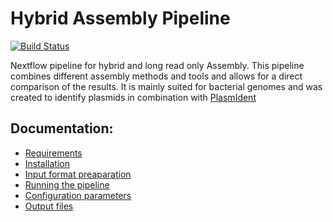Hybrid Assembly Pipeline
========================

[![Build Status](https://travis-ci.org/caspargross/HybridAssembly.svg?branch=master)](https://travis-ci.org/caspargross/HybridAssembly)

Nextflow pipeline for hybrid and long read only Assembly.
This pipeline combines different assembly methods and tools and allows for a direct comparison of the results. It is mainly suited for bacterial genomes and was created to identify plasmids in combination with [PlasmIdent](https://github.com/caspargross/PlasmIdent)


## Documentation:

- [Requirements](docs/Requirements.md)
- [Installation](docs/Installation.md)
- [Input format preaparation](docs/InputFile.md)
- [Running the pipeline](docs/RunPipeline.md)
- [Configuration parameters](docs/Configuration.md)
- [Output files](docs/Output.md)



